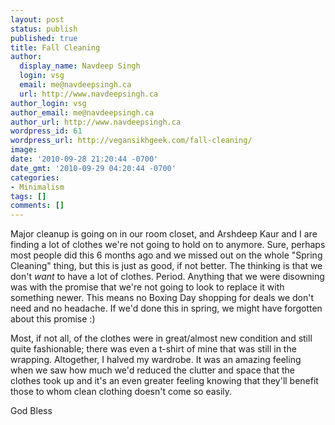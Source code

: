 ```yaml
---
layout: post
status: publish
published: true
title: Fall Cleaning
author:
  display_name: Navdeep Singh
  login: vsg
  email: me@navdeepsingh.ca
  url: http://www.navdeepsingh.ca
author_login: vsg
author_email: me@navdeepsingh.ca
author_url: http://www.navdeepsingh.ca
wordpress_id: 61
wordpress_url: http://vegansikhgeek.com/fall-cleaning/
image: 
date: '2010-09-28 21:20:44 -0700'
date_gmt: '2010-09-29 04:20:44 -0700'
categories:
- Minimalism
tags: []
comments: []
---
```

<p>Major cleanup is going on in our room closet, and Arshdeep Kaur and I are finding a lot of clothes we're not going to hold on to anymore. Sure, perhaps most people did this 6 months ago and we missed out on the whole "Spring Cleaning" thing, but this is just as good, if not better. The thinking is that we don't <em>want</em> to have a lot of clothes. Period. Anything that we were disowning was with the promise that we're not going to look to replace it with something newer. This means no Boxing Day shopping for deals we don't need and no headache. If we'd done this in spring, we might have forgotten about this promise :)</p>
<p>Most, if not all, of the clothes were in great/almost new condition and still quite fashionable; there was even a t-shirt of mine that was still in the wrapping. Altogether, I halved my wardrobe. It was an amazing feeling when we saw how much we'd reduced the clutter and space that the clothes took up and it's an even greater feeling knowing that they'll benefit those to whom clean clothing doesn't come so easily.</p>
<p>God Bless</p>
